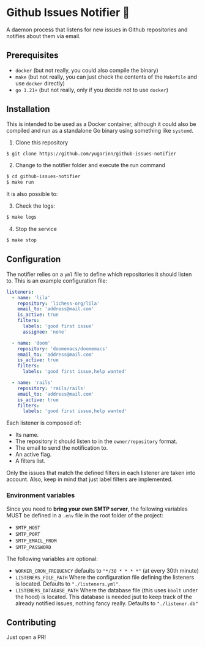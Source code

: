 # Github Issues Notifier 📢
A daemon process that listens for new issues in Github repositories and notifies about them via email.

## Prerequisites
- `docker` (but not really, you could also compile the binary)
- `make` (but not really, you can just check the contents of the `Makefile` and use `docker` directly)
- `go 1.21+` (but not really, only if you decide not to use `docker`)

## Installation
This is intended to be used as a Docker container, although it could also be compiled and run as a standalone Go binary using something like `systemd`.

1. Clone this repository
``` bash
$ git clone https://github.com/yugarinn/github-issues-notifier
```

2. Change to the notifier folder and execute the run command
``` bash
$ cd github-issues-notifier
$ make run
```

It is also possible to:

3. Check the logs:

``` bash
$ make logs
```

4. Stop the service

``` bash
$ make stop
```

## Configuration
The notifier relies on a `yml` file to define which repositories it should listen to. This is an example configuration file:
``` yaml
listeners:
  - name: 'lila'
    repository: 'lichess-org/lila'
    email_to: 'address@mail.com'
    is_active: true
    filters:
      labels: 'good first issue'
      assignee: 'none'

  - name: 'doom'
    repository: 'doomemacs/doomemacs'
    email_to: 'address@mail.com'
    is_active: true
    filters:
      labels: 'good first issue,help wanted'

  - name: 'rails'
    repository: 'rails/rails'
    email_to: 'address@mail.com'
    is_active: true
    filters:
      labels: 'good first issue,help wanted'
```

Each listener is composed of:
- Its name.
- The repository it should listen to in the `owner/repository`  format.
- The email to send the notification to.
- An active flag.
- A filters list.

Only the issues that match the defined filters in each listener are taken into account. Also, keep in mind that just label filters are implemented.

### Environment variables
Since you need to **bring your own SMTP server**, the following variables MUST be defined in a `.env` file in the root folder of the project:
- `SMTP_HOST`
- `SMTP_PORT`
- `SMTP_EMAIL_FROM`
- `SMTP_PASSWORD`

The following variables are optional:
- `WORKER_CRON_FREQUENCY` defaults to `"*/30 * * * *"` (at every 30th minute)
- `LISTENERS_FILE_PATH` Where the configuration file defining the listeners is located. Defaults to `"./listeners.yml"`.
- `LISTENERS_DATABASE_PATH` Where the database file (this uses `bbolt` under the hood) is located. This database is needed jsut to keep track of the already notified issues, nothing fancy really. Defaults to `"./listener.db"`

## Contributing
Just open a PR!
